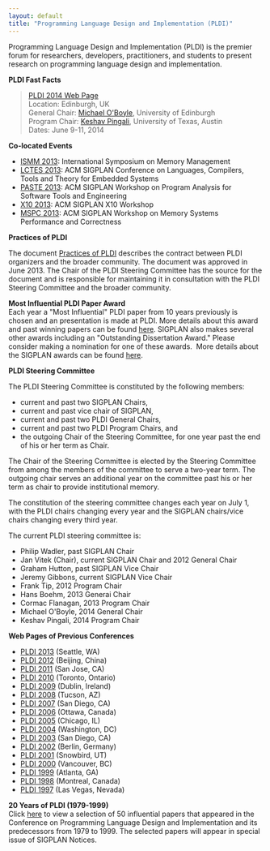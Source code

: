 ```yaml
---
layout: default
title: "Programming Language Design and Implementation (PLDI)"
---
```

Programming Language Design and Implementation (PLDI) is the
premier forum for researchers, developers, practitioners, and
students to present research on programming language design and
implementation.   

**PLDI Fast Facts**

> [PLDI 2014 Web Page](http://conferences.inf.ed.ac.uk/pldi2014/)  
> Location: Edinburgh, UK  
> General Chair: [Michael O'Boyle](http://www.dcs.ed.ac.uk/home/mob/),
> University of Edinburgh   
> Program Chair:
> [Keshav Pingali](http://www.cs.utexas.edu/~pingali/),
> University of Texas, Austin  
> Dates: June 9-11, 2014



**Co-located Events**

-   [ISMM 2013]( http://www.cs.technion.ac.il/~erez/ismm13/): International
    Symposium on Memory Management
-   [LCTES 2013](http://www.dcs.gla.ac.uk/conferences/lctes13/): ACM SIGPLAN
    Conference on Languages, Compilers, Tools and Theory for Embedded
    Systems
-   [PASTE 2013](http://dept.cs.williams.edu/PASTE2013/index.html): ACM SIGPLAN
     Workshop on Program Analysis for Software Tools and Engineering 
-   [X10 2013](http://x10-lang.org/workshop/workshop13.html): ACM SIGPLAN X10 Workshop
-   [MSPC 2013](http://safari.ece.cmu.edu/MSPC2013/): ACM SIGPLAN Workshop on Memory Systems Performance and Correctness



**Practices of PLDI**

The document [Practices of PLDI](http://www.sigplan.org/sites/default/files/PracticesofPLDI.pdf) describes the contract between PLDI organizers and the broader community.  The document was approved in June 2013.  The Chair of the PLDI Steering Committee has the source for the document and is responsible for maintaining it in consultation with the PLDI Steering Committee and the broader community.  



**Most Influential PLDI Paper Award**  
Each year a "Most Influential" PLDI paper from 10 years previously is chosen and an
presentation is made at PLDI. More details about this award and
past winning papers can be found [here](/Awards/Conferences/PLDI). SIGPLAN
also makes several other awards including an "Outstanding
Dissertation Award." Please consider making a nomination for one of
these awards.&#160; More details about the SIGPLAN awards can be found
[here](Awards/Main).


**PLDI Steering Committee**

The PLDI Steering Committee is constituted by the following
members:

-   current and past two SIGPLAN Chairs,
-   current and past vice chair of SIGPLAN,
-   current and past two PLDI General Chairs,
-   current and past two PLDI Program Chairs, and
-   the outgoing Chair of the Steering Committee, for one year past the end of his or her term as Chair.

The Chair of the Steering Committee is elected by the Steering Committee from among the members of the committee to serve a two-year term.  The outgoing chair serves an additional year on the committee past his or her term as chair to provide institutional memory.  

The constitution of the steering committee changes each year on
July 1, with the PLDI chairs changing every year and the SIGPLAN
chairs/vice chairs changing every third year. 

The current PLDI steering committee is:

-   Philip Wadler, past SIGPLAN Chair
-   Jan Vitek (Chair), current SIGPLAN Chair and 2012 General Chair
-   Graham Hutton, past SIGPLAN Vice Chair
-   Jeremy Gibbons, current SIGPLAN Vice Chair
-   Frank Tip, 2012 Program Chair
-   Hans Boehm, 2013 Generai Chair
-   Cormac Flanagan, 2013 Program Chair
-   Michael O'Boyle, 2014 General Chair
-   Keshav Pingali, 2014 Program Chair

**Web Pages of Previous Conferences**  

- [PLDI 2013](http://pldi2013.ucombinator.org/)  (Seattle, WA)  
- [PLDI 2012](http://pldi12.cs.purdue.edu/)  (Beijing, China)   
- [PLDI 2011](http://pldi11.cs.utah.edu/) (San Jose, CA)  
- [PLDI 2010](http://cs.stanford.edu/pldi10/) (Toronto, Ontario)  
- [PLDI 2009](http://www-plan.cs.colorado.edu/~pldi09/) (Dublin, Ireland)  
- [PLDI 2008](http://pldi2008.cs.ucr.edu/) (Tucson, AZ)  
- [PLDI 2007](http://ties.ucsd.edu/PLDI/) (San Diego, CA)  
- [PLDI 2006](http://research.microsoft.com/conferences/pldi06/) (Ottawa, Canada)  
- [PLDI 2005](http://www.research.ibm.com/pldi2005/) (Chicago, IL)  
- [PLDI 2004](http://www.cs.umd.edu/~pugh/pldi04/) (Washington, DC)  
- [PLDI 2003](http://www.cs.arizona.edu/PLDI2003/) (San Diego, CA)  
- [PLDI 2002](http://sunshine.cs.uni-dortmund.de/~knoop/PLDI2002/pldi2002_main.html) (Berlin, Germany)  
- [PLDI 2001](pldi/pldi2001/pldi2001.htm) (Snowbird, UT)   
- [PLDI 2000](http://www.research.microsoft.com/~larus/pldi2000/pldi2000.htm) (Vancouver, BC)   
- [PLDI 1999](http://www.cs.rutgers.edu/pldi99/) (Atlanta, GA)   
- [PLDI 1998](pldi/pldi1998/index.htm) (Montreal, Canada)   
- [PLDI 1997](http://www.cs.bu.edu/pub/pldi97/) (Las Vegas, Nevada)  

**20 Years of PLDI (1979-1999)**  
Click [here](http://www.cs.utexas.edu/users/mckinley/20-years.html)
to view a selection of 50 influential papers that appeared in the
Conference on Programming Language Design and Implementation and
its predecessors from 1979 to 1999. The selected papers will
appear in special issue of SIGPLAN Notices.
